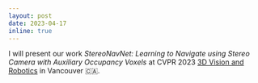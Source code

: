 ```yaml
---
layout: post
date: 2023-04-17
inline: true
---
```


I will present our work <i>StereoNavNet: Learning to Navigate using Stereo Camera with Auxiliary Occupancy Voxels</i> at CVPR 2023 <a href="https://sites.google.com/view/cvpr2023-3d-vision-robotics/">3D Vision and Robotics</a> in Vancouver :canada:.